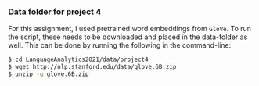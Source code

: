 ### Data folder for project 4

For this assignment, I used pretrained word embeddings from ```GloVe```. To run the script, these needs to be downloaded and placed in the data-folder as well. This can be done by running the following in the command-line:
```bash
$ cd LanguageAnalytics2021/data/project4
$ wget http://nlp.stanford.edu/data/glove.6B.zip
$ unzip -q glove.6B.zip
```
